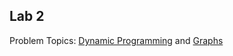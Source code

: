 ## Lab 2

Problem Topics: [Dynamic 
Programming](https://en.wikipedia.org/wiki/Dynamic_programming) and 
[Graphs](https://en.wikipedia.org/wiki/Graph_(abstract_data_type))
